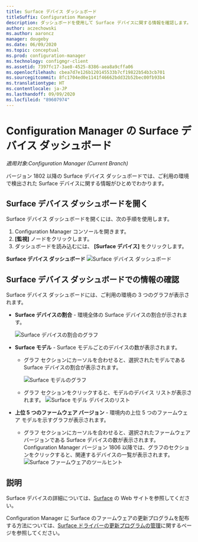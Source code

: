 ```yaml
---
title: Surface デバイス ダッシュボード
titleSuffix: Configuration Manager
description: ダッシュボードを使用して Surface デバイスに関する情報を確認します。
author: aczechowski
ms.author: aaroncz
manager: dougeby
ms.date: 06/09/2020
ms.topic: conceptual
ms.prod: configuration-manager
ms.technology: configmgr-client
ms.assetid: 7397fc17-3ae8-4525-8386-aea8a9cffa06
ms.openlocfilehash: cbea7d7e126b120145533b7cf19822b54b3cb701
ms.sourcegitcommit: 8fc1704ed0e1141f46662bdd32b52bec00fb93b4
ms.translationtype: HT
ms.contentlocale: ja-JP
ms.lasthandoff: 09/09/2020
ms.locfileid: "89607974"
---
```

# <a name="surface-device-dashboard-in-configuration-manager"></a>Configuration Manager の Surface デバイス ダッシュボード

*適用対象:Configuration Manager (Current Branch)*

バージョン 1802 以降の Surface デバイス ダッシュボードでは、ご利用の環境で検出された Surface デバイスに関する情報がひとめでわかります。 <!--1355788-->

## <a name="open-the-surface-device-dashboard"></a>Surface デバイス ダッシュボードを開く

Surface デバイス ダッシュボードを開くには、次の手順を使用します。 

1. Configuration Manager コンソールを開きます。 
2. **[監視]** ノードをクリックします。 
3. ダッシュボードを読み込むには、 **[Surface デバイス]** をクリックします。

**Surface デバイス ダッシュボード**
![Surface デバイス ダッシュボード](media/Surface-device-dashboard.PNG)



## <a name="reviewing-information-in-the-surface-device-dashboard"></a>Surface デバイス ダッシュボードでの情報の確認

Surface デバイス ダッシュボードには、ご利用の環境の 3 つのグラフが表示されます。 

- **Surface デバイスの割合** - 環境全体の Surface デバイスの割合が示されます。

    ![Surface デバイスの割合のグラフ](media/Percent-Surface-Devices.PNG)
- **Surface モデル** - Surface モデルごとのデバイスの数が表示されます。 
  - グラフ セクションにカーソルを合わせると、選択されたモデルである Surface デバイスの割合が表示されます。 

       ![Surface モデルのグラフ](media/Surface-Models-Hover.PNG)
  - グラフ セクションをクリックすると、モデルのデバイス リストが表示されます。 
      ![Surface モデル デバイスのリスト](media/Surface-Model-Device-List.PNG)

- **上位 5 つのファームウェア バージョン** - 環境内の上位 5 つのファームウェア モデルを示すグラフが表示されます。 
  - グラフ セクションにカーソルを合わせると、選択されたファームウェア バージョンである Surface デバイスの数が表示されます。 Configuration Manager バージョン 1806 以降では、グラフのセクションをクリックすると、関連するデバイスの一覧が表示されます。 <!--1358654-->
     ![Surface ファームウェアのツールヒント](media/Surface-Firmware-Hover.PNG)


## <a name="more-information"></a>説明

Surface デバイスの詳細については、[Surface](https://www.microsoft.com/surface) の Web サイトを参照してください。

Configuration Manager に Surface のファームウェアの更新プログラムを配布する方法については、[Surface ドライバーの更新プログラムの管理](../../../sum/deploy-use/surface-drivers.md)に関するページを参照してください。




